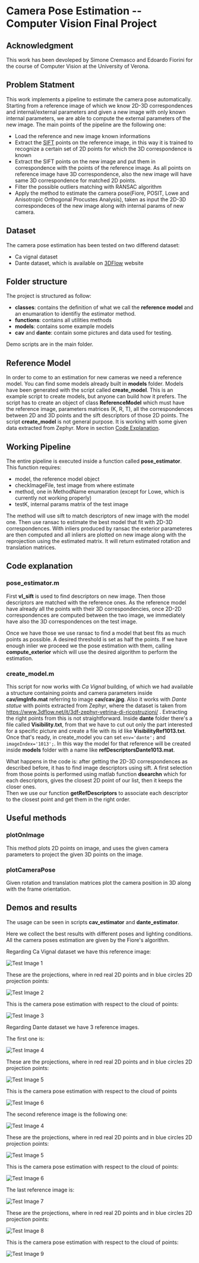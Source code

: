 #  Camera Pose Estimation -- Computer Vision Final Project
## Acknowledgment
This work has been devoleped by Simone Cremasco and Edoardo Fiorini for the course of Computer Vision at the University of Verona.
## Problem Statment
This work implements a pipeline to estimate the camera pose automatically. Starting from a reference image of which we know 2D-3D correspondences and internal/external parameters and given a new image with only known internal parameters, we are able to compute the external parameters of the new image. 
The main points of the pipeline are the following one:
- Load the reference and new image known informations
- Extract the [SIFT](https://www.vlfeat.org/overview/sift.html#tut.sift.match) points on the reference image, in this way it is trained to recognize a certain set of 2D points for which the 3D correspondence is known 
- Extract the SIFT points on the new image and put them in correspondence with the points of the reference image. As all points on reference image have 3D correspondence, also the new image will have same 3D correspondence for matched 2D points.
- Filter the possible outliers matching with RANSAC algorithm
- Apply the method to estimate the camera pose(Fiore, POSIT, Lowe and Anisotropic Orthogonal Procustes Analysis), taken as input the 2D-3D correspondeces of the new image along with internal params of new camera.
 
## Dataset 
The camera pose estimation has been tested on two differend dataset:
- Ca vignal dataset
- Dante dataset, which is available on [3DFlow](https://www.3dflow.net/it/3df-zephyr-vetrina-di-ricostruzioni/) website

## Folder structure
The project is structured as follow:
- **classes**: contains the definition of what we call the **reference model** and an enumaration to identifiy the estimator method.
- **functions**: contains all utilities methods
- **models**: contains some example models
- **cav** and **dante**: contain some pictures and data used for testing.

Demo scripts are in the main folder.

## Reference Model
In order to come to an estimation for new cameras we need a reference model.
You can find some models already built in **models** folder. Models have been generated with the script called **create_model**. This is an example script to create models, but anyone can build how it prefers.
The script has to create an object of class **ReferenceModel** which must have the reference image, parameters matrices (K, R, T), all the correspondences between 2D and 3D points and the sift descriptors of those 2D points.
The script **create_model** is not general purpose. It is working with some given data extracted from Zephyr. More in section [Code Explanation](#code-explanation).

## Working Pipeline
The entire pipeline is executed inside a function called **pose_estimator**.
This function requires:
- model, the reference model object
- checkImageFile, test image from where estimate
- method, one in MethodName enumaration (except for Lowe, which is currently not working properly)
- testK, internal params matrix of the test image

The method will use sift to match descriptors of new image with the model one.
Then use ransac to estimate the best model that fit with 2D-3D correspondences.
With inliers produced by ransac the exterior parameteres are then computed and all inliers are plotted on new image along with the reprojection using the estimated matrix.
It will return estimated rotation and translation matrices.

## Code explanation
### pose_estimator.m
First **vl_sift** is used to find descriptors on new image.
Then those descriptors are matched with the reference ones.
As the reference model have already all the points with their 3D correspondencies, once 2D-2D correspondences are computed between the two image, we immediately have also the 3D correspondences on the test image.

Once we have those we use ransac to find a model that best fits as much points as possible. 
A desired threshold is set as half the points. If we have enough inlier we proceed we the pose estimation with them, calling **compute_exterior** which will use the desired algorithm to perform the estimation.

### create_model.m
This script for now works with *Ca Vignal* building, of which we had available a structure containing points and camera parameters inside **cav/imgInfo.mat** referring to image **cav/cav.jpg**. 
Also it works with *Dante statue* with points extracted from Zephyr, where the dataset is taken from https://www.3dflow.net/it/3df-zephyr-vetrina-di-ricostruzioni/ . 
Extracting the right points from this is not straightforward. Inside **dante** folder there's a file called **Visibility.txt**, from that we have to cut out only the part interested for a specific picture and create a file with its id like **VisibilityRef1013.txt**. 
Once that's ready, in create_model you can set ```env='dante';``` and ```imageIndex='1013';```. In this way the model for that reference will be created inside **models** folder with a name like **refDescriptorsDante1013.mat**.

What happens in the code is: after getting the 2D-3D correspondences as described before, it has to find image descriptors using sift. A first selection from those points is performed using matlab function **dsearchn** which for each descriptors, gives the closest 2D point of our list, then it keeps the closer ones.   
Then we use our function **getRefDescriptors** to associate each descriptor to the closest point and get them in the right order.

## Useful methods
### plotOnImage
This method plots 2D points on image, and uses the given camera parameters to project the given 3D points on the image.

### plotCameraPose
Given rotation and translation matrices plot the camera position in 3D along with the frame orientation.

## Demos and results
The usage can be seen in scripts **cav_estimator** and **dante_estimator**.

Here we collect the best results with different poses and lighting conditions. All the camera poses estimation are given by the Fiore's algorithm. 

Regarding Ca Vignal dataset we have this reference image:

![Test Image 1](https://github.com/creminem94/ComputerVisionProject/blob/main/cav/cav.jpg)

These are the projections, where in red real 2D points and  in blue circles 2D projection points:

![Test Image 2](https://github.com/creminem94/ComputerVisionProject/blob/main/cav/result/cav_projection.png)

This is the camera pose estimation with respect to the cloud of points:

![Test Image 3](https://github.com/creminem94/ComputerVisionProject/blob/main/cav/result/cav_pose.png)

Regarding Dante dataset we have 3 reference images.

The first one is:

![Test Image 4](https://github.com/creminem94/ComputerVisionProject/blob/main/dante/test/1020/_SAM1020.JPG)

These are the projections, where in red real 2D points and  in blue circles 2D projection points:

![Test Image 5](https://github.com/creminem94/ComputerVisionProject/blob/main/dante/test/1020/result/dante_projection.png)

This is the camera pose estimation with respect to the cloud of points

![Test Image 6](https://github.com/creminem94/ComputerVisionProject/blob/main/dante/test/1020/result/dante_pos.png)

The second reference image is the following one:

![Test Image 4](https://github.com/creminem94/ComputerVisionProject/blob/main/dante/test/1048/_SAM1048.JPG)

These are the projections, where in red real 2D points and  in blue circles 2D projection points:

![Test Image 5](https://github.com/creminem94/ComputerVisionProject/blob/main/dante/test/1048/result/dante_projection.png)

This is the camera pose estimation with respect to the cloud of points:

![Test Image 6](https://github.com/creminem94/ComputerVisionProject/blob/main/dante/test/1048/result/dante_pose.png)

The last reference image is:

![Test Image 7](https://github.com/creminem94/ComputerVisionProject/blob/main/dante/test/1097/_SAM1097.JPG)

These are the projections, where in red real 2D points and  in blue circles 2D projection points:

![Test Image 8](https://github.com/creminem94/ComputerVisionProject/blob/main/dante/test/1097/result/dante_projection.png)

This is the camera pose estimation with respect to the cloud of points:

![Test Image 9](https://github.com/creminem94/ComputerVisionProject/blob/main/dante/test/1097/result/dante_pose.png)








